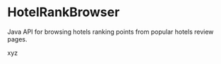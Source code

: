 HotelRankBrowser
================

Java API for browsing hotels ranking points from popular hotels review pages.

xyz